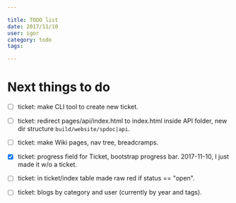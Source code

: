 ```yaml
---

title: TODO list
date: 2017/11/10
user: igor
category: todo
tags:

---
```


# Next things to do

- [ ] ticket: make CLI tool to create new ticket.
- [ ] ticket: redirect pages/api/index.html to index.html inside API folder,
      new dir structure `build/website/spdoc|api`.
- [ ] ticket: make Wiki pages, nav tree, breadcramps.
- [X] ticket: progress field for Ticket, bootstrap progress bar.
      2017-11-10, I just made it w/o a ticket.
- [ ] ticket: in ticket/index table made raw red if status == "open".
- [ ] ticket: blogs by category and user (currently by year and tags).

